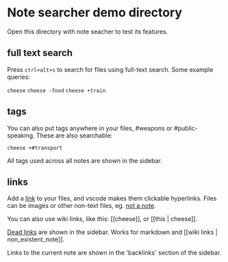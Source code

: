 # Note searcher demo directory

Open this directory with note seacher to test its features.


## full text search

Press `ctrl+alt+s` to search for files using full-text search. Some example
queries:

`cheese`
`cheese -food`
`cheese +train`


## tags

You can also put tags anywhere in your files, #weapons or #public-speaking.
These are also searchable:

`cheese +#transport`

All tags used across all notes are shown in the sidebar.


## links

Add a [link](trains.md) to your files, and vscode makes them clickable
hyperlinks. Files can be images or other non-text files, eg.
[not a note](not_a_note.bin).

You can also use wiki links, like this: [[cheese]], or [[this | cheese]].

[Dead links](to/nowhere) are shown in the sidebar. Works for markdown and
[[wiki links | non_existent_note]].

Links to the current note are shown in the 'backlinks' section of the sidebar.
